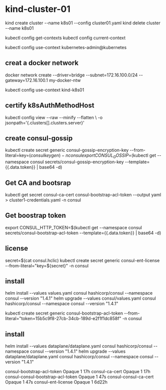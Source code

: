 # kind-cluster-01

kind create cluster --name k8s01 --config cluster01.yaml
kind delete cluster --name k8s01 


kubectl config get-contexts
kubectl config current-context

kubectl config use-context kubernetes-admin@kubernetes

## creat a docker network
docker network create --driver=bridge --subnet=172.16.100.0/24 --gateway=172.16.100.1 my-docker-ntw


kubectl config use-context kind-k8s01

## certify k8sAuthMethodHost
kubectl config view --raw --minify --flatten \ -o jsonpath='{.clusters[].clusters.server}'

## create consul-gossip

kubectl create secret generic consul-gossip-encryption-key --from-literal=key=$(consul keygen) -n consul
export CONSUL_GOSSIP=$(kubectl get --namespace consul secrets/consul-gossip-encryption-key --template={{.data.token}} | base64 -d)

## Get CA and bootsrap 
kubectl get secret consul-ca-cert consul-bootstrap-acl-token --output yaml > cluster1-credentials.yaml -n consul

## Get boostrap token
export CONSUL_HTTP_TOKEN=$(kubectl get --namespace consul secrets/consul-bootstrap-acl-token --template={{.data.token}} | base64 -d)

## license 
secret=$(cat consul.hclic)
kubectl create secret generic consul-ent-license --from-literal="key=${secret}" -n consul

## install 
helm install --values values.yaml consul hashicorp/consul --namespace consul --version "1.4.1"
helm upgrade --values consul/values.yaml consul hashicorp/consul --namespace consul --version "1.4.1"

kubectl create secret generic consul-bootstrap-acl-token --from-literal="token=15b5c9f8-27cb-34cb-189d-e2f1f1dc858f" -n consul 


## install 
helm install --values dataplane/dataplane.yaml consul hashicorp/consul --namespace consul --version "1.4.1"
helm upgrade --values dataplane/dataplane.yaml consul hashicorp/consul --namespace consul --version "1.4.1"

consul-bootstrap-acl-token          Opaque   1      17h
consul-ca-cert                      Opaque   1      17h
consul-consul-bootstrap-acl-token   Opaque   1      47s
consul-consul-ca-cert               Opaque   1      47s
consul-ent-license                  Opaque   1      6d22h